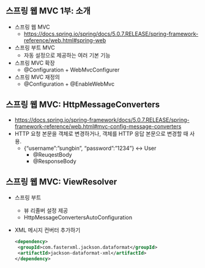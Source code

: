 ## 스프링 웹 MVC 1부: 소개
- 스프링 웹 MVC
    * https://docs.spring.io/spring/docs/5.0.7.RELEASE/spring-framework-reference/web.html#spring-web
- 스프링 부트 MVC
    * 자동 설정으로 제공하는 여러 기본 기능
- 스프링 MVC 확장
    * @Configuration + WebMvcConfigurer
- 스프링 MVC 재정의
    * @Configuration + @EnableWebMvc

## 스프링 웹 MVC: HttpMessageConverters
- https://docs.spring.io/spring-framework/docs/5.0.7.RELEASE/spring-framework-reference/web.html#mvc-config-message-converters
- HTTP 요청 본문을 객체로 변경하거나, 객체를 HTTP 응답 본문으로 변경할 때 사용.
  * {“username”:”sungbin”, “password”:”1234”} <-> User
    * @ReuqestBody
    * @ResponseBody

## 스프링 웹 MVC: ViewResolver
- 스프링 부트
  * 뷰 리졸버 설정 제공
  * HttpMessageConvertersAutoConfiguration
- XML 메시지 컨버터 추가하기
  
  ```xml
  <dependency>
   <groupId>com.fasterxml.jackson.dataformat</groupId>
   <artifactId>jackson-dataformat-xml</artifactId>
  </dependency>
  ```